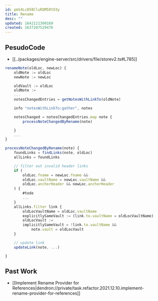 ```yaml
---
id: pmS4Lc850CluRQM50tO3y
title: Rename
desc: ""
updated: 1642121300169
created: 1637207529476
---
```


## PesudoCode

- [[../packages/engine-server/src/drivers/file/storev2.ts#L785]]

```ts
renameNote(oldLoc, newLoc) {
    oldNote := oldLoc
    newNote := newLoc

    oldVault := oldLoc
    oldNote :=
    ...
    notesChangedEntries = getNotesWithLinkTo(oldNote)

    info "notesWithLinkTo:gather", notes

    notesChanged = notesChangedEntries.map note {
        processNoteChangedByRename(note)

    }
    ...
}

processNoteChangedByRename(note) {
    foundLinks = findLinks(note, oldLoc)
    allLinks = foundLinks

    // filter out invalid header links
    if (
        oldLoc.fname = newLoc.fname &&
        oldLoc.vaultName = newLoc.vaultName &&
        oldLoc.anchorHeader && newLoc.anchorHeader
    ) {
        #todo
        ...
    }
    allLinks.filter link {
        oldLocVaultName = oldLoc.vaultName
        explicitlySameVault := (link.to.vaultName = oldLocVaultName)
        oldLocVault :=
        implicitlySameVault = !link.to.vaultName &&
            note.vault = oldLocVault
    }

    // update link
    updateLink(note, ...)

}
```

## Past Work

- [[Implement Rename Provider for References|dendron://private/task.refactor.2021.12.10.implement-rename-provider-for-references]]
